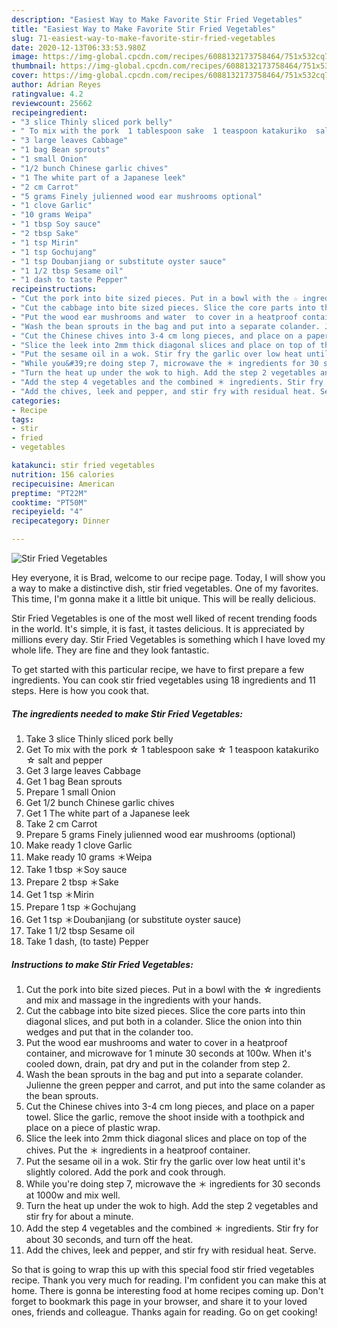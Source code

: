 ```yaml
---
description: "Easiest Way to Make Favorite Stir Fried Vegetables"
title: "Easiest Way to Make Favorite Stir Fried Vegetables"
slug: 71-easiest-way-to-make-favorite-stir-fried-vegetables
date: 2020-12-13T06:33:53.980Z
image: https://img-global.cpcdn.com/recipes/6088132173758464/751x532cq70/stir-fried-vegetables-recipe-main-photo.jpg
thumbnail: https://img-global.cpcdn.com/recipes/6088132173758464/751x532cq70/stir-fried-vegetables-recipe-main-photo.jpg
cover: https://img-global.cpcdn.com/recipes/6088132173758464/751x532cq70/stir-fried-vegetables-recipe-main-photo.jpg
author: Adrian Reyes
ratingvalue: 4.2
reviewcount: 25662
recipeingredient:
- "3 slice Thinly sliced pork belly"
- " To mix with the pork  1 tablespoon sake  1 teaspoon katakuriko  salt and pepper"
- "3 large leaves Cabbage"
- "1 bag Bean sprouts"
- "1 small Onion"
- "1/2 bunch Chinese garlic chives"
- "1 The white part of a Japanese leek"
- "2 cm Carrot"
- "5 grams Finely julienned wood ear mushrooms optional"
- "1 clove Garlic"
- "10 grams Weipa"
- "1 tbsp Soy sauce"
- "2 tbsp Sake"
- "1 tsp Mirin"
- "1 tsp Gochujang"
- "1 tsp Doubanjiang or substitute oyster sauce"
- "1 1/2 tbsp Sesame oil"
- "1 dash to taste Pepper"
recipeinstructions:
- "Cut the pork into bite sized pieces. Put in a bowl with the ☆ ingredients and mix and massage in the ingredients with your hands."
- "Cut the cabbage into bite sized pieces. Slice the core parts into thin diagonal slices, and put both in a colander. Slice the onion into thin wedges and put that in the colander too."
- "Put the wood ear mushrooms and water  to cover in a heatproof container, and microwave for 1 minute 30 seconds at 100w. When it&#39;s cooled down, drain, pat dry and put in the colander from step 2."
- "Wash the bean sprouts in the bag and put into a separate colander. Julienne the green pepper and carrot, and put into the same colander as the bean sprouts."
- "Cut the Chinese chives into 3-4 cm long pieces, and place on a paper towel. Slice the garlic, remove the shoot inside with a toothpick and place on a piece of plastic wrap."
- "Slice the leek into 2mm thick diagonal slices and place on top of the chives. Put the ＊ ingredients in a heatproof container."
- "Put the sesame oil in a wok. Stir fry the garlic over low heat until it&#39;s slightly colored. Add the pork and cook through."
- "While you&#39;re doing step 7, microwave the ＊ ingredients for 30 seconds at 1000w and mix well."
- "Turn the heat up under the wok to high. Add the step 2 vegetables and stir fry for about a minute."
- "Add the step 4 vegetables and the combined ＊ ingredients. Stir fry for about 30 seconds, and turn off the heat."
- "Add the chives, leek and pepper, and stir fry with residual heat. Serve."
categories:
- Recipe
tags:
- stir
- fried
- vegetables

katakunci: stir fried vegetables 
nutrition: 156 calories
recipecuisine: American
preptime: "PT22M"
cooktime: "PT50M"
recipeyield: "4"
recipecategory: Dinner

---
```



![Stir Fried Vegetables](https://img-global.cpcdn.com/recipes/6088132173758464/751x532cq70/stir-fried-vegetables-recipe-main-photo.jpg)

Hey everyone, it is Brad, welcome to our recipe page. Today, I will show you a way to make a distinctive dish, stir fried vegetables. One of my favorites. This time, I'm gonna make it a little bit unique. This will be really delicious.



Stir Fried Vegetables is one of the most well liked of recent trending foods in the world. It's simple, it is fast, it tastes delicious. It is appreciated by millions every day. Stir Fried Vegetables is something which I have loved my whole life. They are fine and they look fantastic.


To get started with this particular recipe, we have to first prepare a few ingredients. You can cook stir fried vegetables using 18 ingredients and 11 steps. Here is how you cook that.

<!--inarticleads1-->

##### The ingredients needed to make Stir Fried Vegetables:

1. Take 3 slice Thinly sliced pork belly
1. Get  To mix with the pork ☆ 1 tablespoon sake ☆ 1 teaspoon katakuriko ☆ salt and pepper
1. Get 3 large leaves Cabbage
1. Get 1 bag Bean sprouts
1. Prepare 1 small Onion
1. Get 1/2 bunch Chinese garlic chives
1. Get 1 The white part of a Japanese leek
1. Take 2 cm Carrot
1. Prepare 5 grams Finely julienned wood ear mushrooms (optional)
1. Make ready 1 clove Garlic
1. Make ready 10 grams ＊Weipa
1. Take 1 tbsp ＊Soy sauce
1. Prepare 2 tbsp ＊Sake
1. Get 1 tsp ＊Mirin
1. Prepare 1 tsp ＊Gochujang
1. Get 1 tsp ＊Doubanjiang (or substitute oyster sauce)
1. Take 1 1/2 tbsp Sesame oil
1. Take 1 dash, (to taste) Pepper




<!--inarticleads2-->

##### Instructions to make Stir Fried Vegetables:

1. Cut the pork into bite sized pieces. Put in a bowl with the ☆ ingredients and mix and massage in the ingredients with your hands.
1. Cut the cabbage into bite sized pieces. Slice the core parts into thin diagonal slices, and put both in a colander. Slice the onion into thin wedges and put that in the colander too.
1. Put the wood ear mushrooms and water  to cover in a heatproof container, and microwave for 1 minute 30 seconds at 100w. When it&#39;s cooled down, drain, pat dry and put in the colander from step 2.
1. Wash the bean sprouts in the bag and put into a separate colander. Julienne the green pepper and carrot, and put into the same colander as the bean sprouts.
1. Cut the Chinese chives into 3-4 cm long pieces, and place on a paper towel. Slice the garlic, remove the shoot inside with a toothpick and place on a piece of plastic wrap.
1. Slice the leek into 2mm thick diagonal slices and place on top of the chives. Put the ＊ ingredients in a heatproof container.
1. Put the sesame oil in a wok. Stir fry the garlic over low heat until it&#39;s slightly colored. Add the pork and cook through.
1. While you&#39;re doing step 7, microwave the ＊ ingredients for 30 seconds at 1000w and mix well.
1. Turn the heat up under the wok to high. Add the step 2 vegetables and stir fry for about a minute.
1. Add the step 4 vegetables and the combined ＊ ingredients. Stir fry for about 30 seconds, and turn off the heat.
1. Add the chives, leek and pepper, and stir fry with residual heat. Serve.




So that is going to wrap this up with this special food stir fried vegetables recipe. Thank you very much for reading. I'm confident you can make this at home. There is gonna be interesting food at home recipes coming up. Don't forget to bookmark this page in your browser, and share it to your loved ones, friends and colleague. Thanks again for reading. Go on get cooking!
